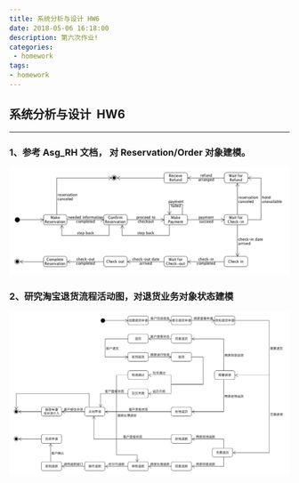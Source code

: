 ```yaml
---
title: 系统分析与设计 HW6
date: 2018-05-06 16:18:00
description: 第六次作业!
categories:
 - homework
tags: 
- homework
---
```


[reservation_stage]: https://raw.githubusercontent.com/Eros-L/Eros-L.github.io/master/_posts/image/reservation_stage.png
[taobao_stage]: https://raw.githubusercontent.com/Eros-L/Eros-L.github.io/master/_posts/image/taobao_stage.png

## 系统分析与设计 &nbsp;HW6

----------

### 1、参考 Asg_RH 文档， 对 Reservation/Order 对象建模。

![image][reservation_stage]
<br />

### 2、研究淘宝退货流程活动图，对退货业务对象状态建模

![image][taobao_stage]
<br />